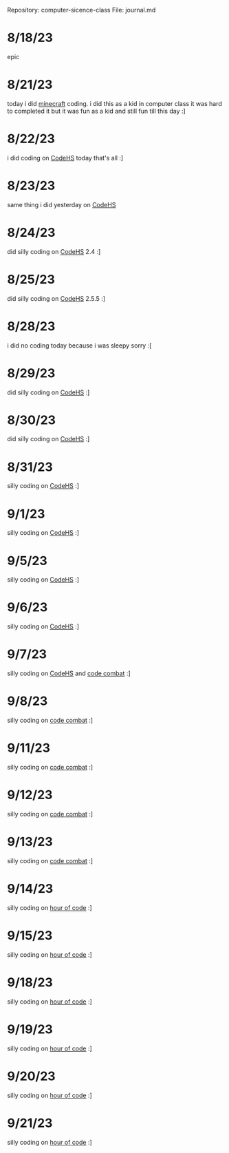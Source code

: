Repository: computer-sicence-class
File: journal.md

# 8/18/23
epic

# 8/21/23
today i did [minecraft](https://studio.code.org/s/mc/lessons/1/levels/1) coding. i did this as a kid in computer class it was hard to completed it but it was fun as a kid and still fun till this day :]

# 8/22/23
i did coding on [CodeHS](https://codehs.com/join_class/29EC0) today that's all :] 

# 8/23/23
same thing i did yesterday on [CodeHS](https://codehs.com/join_class/29EC0)

# 8/24/23
did silly coding on [CodeHS](https://codehs.com/join_class/29EC0) 2.4 :] 

# 8/25/23
did silly coding on [CodeHS](https://codehs.com/join_class/29EC0) 2.5.5 :] 

# 8/28/23

i did no coding today because i was sleepy sorry :[

# 8/29/23
did silly coding on [CodeHS](https://codehs.com/join_class/29EC0) :]

# 8/30/23
did silly coding on [CodeHS](https://codehs.com/join_class/29EC0) :]

# 8/31/23
silly coding on [CodeHS](https://codehs.com/join_class/29EC0) :]

# 9/1/23
silly coding on [CodeHS](https://codehs.com/join_class/29EC0) :]

# 9/5/23
silly coding on [CodeHS](https://codehs.com/join_class/29EC0) :]

# 9/6/23
silly coding on [CodeHS](https://codehs.com/join_class/29EC0) :]

# 9/7/23
silly coding on [CodeHS](https://codehs.com/join_class/29EC0) and [code combat](https://codecombat.com) :]

# 9/8/23
silly coding on [code combat](https://codecombat.com) :]

# 9/11/23
silly coding on [code combat](https://codecombat.com) :]

# 9/12/23
silly coding on [code combat](https://codecombat.com) :]

# 9/13/23
silly coding on [code combat](https://codecombat.com) :]

# 9/14/23
silly coding on [hour of code](https://hourofcode.com/us) :]

# 9/15/23
silly coding on [hour of code](https://hourofcode.com/us) :]

# 9/18/23
silly coding on [hour of code](https://hourofcode.com/us) :]

# 9/19/23
silly coding on [hour of code](https://hourofcode.com/us) :]

# 9/20/23
silly coding on [hour of code](https://hourofcode.com/us) :]

# 9/21/23
silly coding on [hour of code](https://hourofcode.com/us) :]
